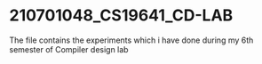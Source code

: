 # 210701048_CS19641_CD-LAB
The file contains the experiments which i have done during my 6th semester of Compiler design lab
